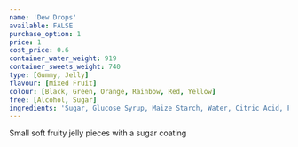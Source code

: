 ```yaml
---
name: 'Dew Drops'
available: FALSE
purchase_option: 1
price: 1
cost_price: 0.6
container_water_weight: 919
container_sweets_weight: 740
type: [Gummy, Jelly]
flavour: [Mixed Fruit]
colour: [Black, Green, Orange, Rainbow, Red, Yellow]
free: [Alcohol, Sugar]
ingredients: 'Sugar, Glucose Syrup, Maize Starch, Water, Citric Acid, Flavourings, Natural Colours: Anthocyanins, Curcumin, Capsanthin, Vegetable Concentrates (Nettle, Spinach)'
---
```

Small soft fruity jelly pieces with a sugar coating